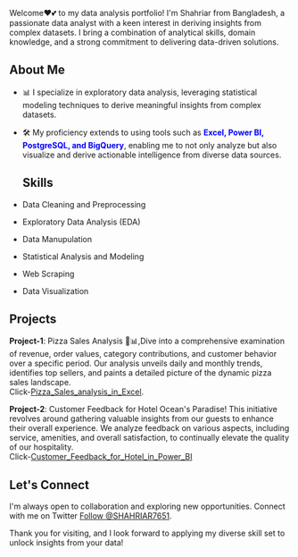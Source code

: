 Welcome❤💕 to my data analysis portfolio! I'm Shahriar from Bangladesh, a passionate data analyst with a keen interest in deriving insights from complex datasets. 
I bring a combination of analytical skills, domain knowledge, and a strong commitment to delivering data-driven solutions.


## About Me
- 📊 I specialize in exploratory data analysis, leveraging statistical modeling techniques to derive meaningful insights from complex datasets.
- 🛠️ My proficiency extends to using tools such as <strong><span style="color:blue;">Excel, Power BI, PostgreSQL, and BigQuery</span></strong>, enabling me to not only analyze but also visualize and derive actionable intelligence from diverse data sources.

  ## Skills

- Data Cleaning and Preprocessing
- Exploratory Data Analysis (EDA)
- Data Manupulation
- Statistical Analysis and Modeling
- Web Scraping
- Data Visualization

## Projects
<strong>Project-1</strong>: 
Pizza Sales Analysis 🍕📊,Dive into a comprehensive examination of revenue, order values, category contributions, and customer behavior over a specific period. Our analysis unveils daily and monthly trends, identifies top sellers, and paints a detailed picture of the dynamic pizza sales landscape.</br> 
Click-<a href="https://github.com/skbd9/Pizza_data_analysis_in_Excel">Pizza_Sales_analysis_in_Excel</a>.</br>

<strong>Project-2</strong>: 
Customer Feedback for Hotel Ocean's Paradise! This initiative revolves around gathering valuable insights from our guests to enhance their overall experience. We analyze feedback on various aspects, including service, amenities, and overall satisfaction, to continually elevate the quality of our hospitality.</br>
Click-<a href ="https://github.com/skbd9/Customer-Feedback-Dashboard-">Customer_Feedback_for_Hotel_in_Power_BI</a>

## Let's Connect
I'm always open to collaboration and exploring new opportunities.
Connect with me on 
Twitter <a href="https://twitter.com/SHAHRIAR7651">Follow @SHAHRIAR7651</a>.

Thank you for visiting, and I look forward to applying my diverse skill set to unlock insights from your data!


